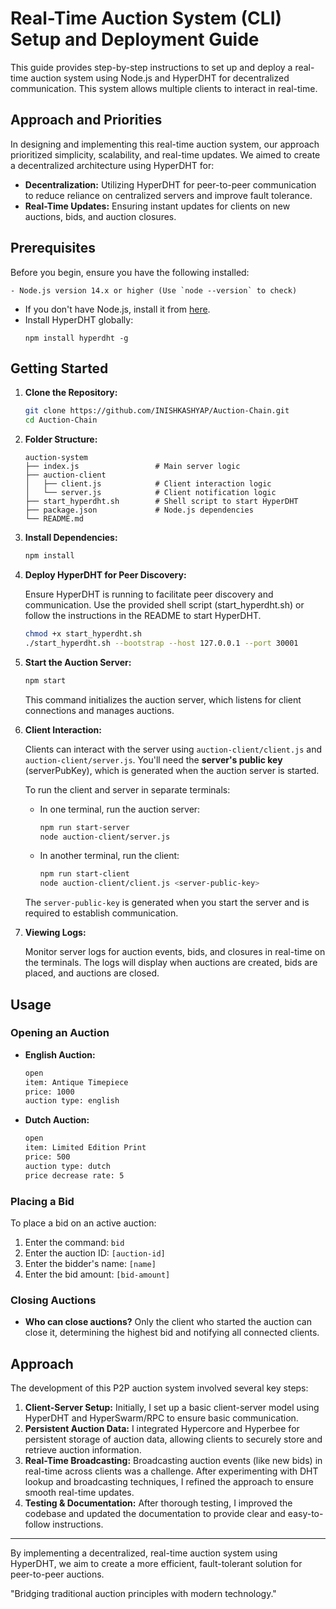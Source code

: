 # Real-Time Auction System (CLI) Setup and Deployment Guide

This guide provides step-by-step instructions to set up and deploy a real-time auction system using Node.js and HyperDHT for decentralized communication. This system allows multiple clients to interact in real-time.

## Approach and Priorities

In designing and implementing this real-time auction system, our approach prioritized simplicity, scalability, and real-time updates. We aimed to create a decentralized architecture using HyperDHT for:

- **Decentralization:** Utilizing HyperDHT for peer-to-peer communication to reduce reliance on centralized servers and improve fault tolerance.
- **Real-Time Updates:** Ensuring instant updates for clients on new auctions, bids, and auction closures.

## Prerequisites

Before you begin, ensure you have the following installed:
```
- Node.js version 14.x or higher (Use `node --version` to check)
```
  - If you don't have Node.js, install it from [here](https://nodejs.org/).
- Install HyperDHT globally:
  ```
  npm install hyperdht -g
  ```

## Getting Started

1. **Clone the Repository:**

   ```bash
   git clone https://github.com/INISHKASHYAP/Auction-Chain.git
   cd Auction-Chain
   ```

2. **Folder Structure:**
   ```
   auction-system
   ├── index.js                 # Main server logic
   ├── auction-client
   │   ├── client.js            # Client interaction logic
   │   └── server.js            # Client notification logic
   ├── start_hyperdht.sh        # Shell script to start HyperDHT
   ├── package.json             # Node.js dependencies
   └── README.md  
   ```

3. **Install Dependencies:**

   ```bash
   npm install
   ```

4. **Deploy HyperDHT for Peer Discovery:**

   Ensure HyperDHT is running to facilitate peer discovery and communication. Use the provided shell script (start_hyperdht.sh) or follow the instructions in the README to start HyperDHT.

   ```bash
   chmod +x start_hyperdht.sh
   ./start_hyperdht.sh --bootstrap --host 127.0.0.1 --port 30001
   ```

5. **Start the Auction Server:**

   ```bash
   npm start
   ```

   This command initializes the auction server, which listens for client connections and manages auctions.

6. **Client Interaction:**

   Clients can interact with the server using `auction-client/client.js` and `auction-client/server.js`. You'll need the **server's public key** (serverPubKey), which is generated when the auction server is started.

   To run the client and server in separate terminals:

   - In one terminal, run the auction server:
     ```bash
     npm run start-server
     node auction-client/server.js
     ```

   - In another terminal, run the client:
     ```bash
     npm run start-client
     node auction-client/client.js <server-public-key>
     ```

   The `server-public-key` is generated when you start the server and is required to establish communication.

7. **Viewing Logs:**

   Monitor server logs for auction events, bids, and closures in real-time on the terminals. The logs will display when auctions are created, bids are placed, and auctions are closed.

## Usage

### Opening an Auction

- **English Auction:**
  ```bash
  open
  item: Antique Timepiece
  price: 1000
  auction type: english
  ```

- **Dutch Auction:**
  ```bash
  open
  item: Limited Edition Print
  price: 500
  auction type: dutch
  price decrease rate: 5
  ```

### Placing a Bid

To place a bid on an active auction:

1. Enter the command: `bid`
2. Enter the auction ID: `[auction-id]`
3. Enter the bidder's name: `[name]`
4. Enter the bid amount: `[bid-amount]`

### Closing Auctions

- **Who can close auctions?** Only the client who started the auction can close it, determining the highest bid and notifying all connected clients.

## Approach

The development of this P2P auction system involved several key steps:

1. **Client-Server Setup:** Initially, I set up a basic client-server model using HyperDHT and HyperSwarm/RPC to ensure basic communication.
2. **Persistent Auction Data:** I integrated Hypercore and Hyperbee for persistent storage of auction data, allowing clients to securely store and retrieve auction information.
3. **Real-Time Broadcasting:** Broadcasting auction events (like new bids) in real-time across clients was a challenge. After experimenting with DHT lookup and broadcasting techniques, I refined the approach to ensure smooth real-time updates.
4. **Testing & Documentation:** After thorough testing, I improved the codebase and updated the documentation to provide clear and easy-to-follow instructions.

---

By implementing a decentralized, real-time auction system using HyperDHT, we aim to create a more efficient, fault-tolerant solution for peer-to-peer auctions.


"Bridging traditional auction principles with modern technology."
